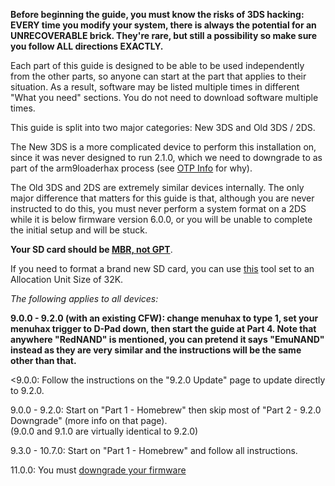 **Before beginning the guide, you must know the risks of 3DS hacking: EVERY time you modify your system, there is always the potential for an UNRECOVERABLE brick. They're rare, but still a possibility so make sure you follow ALL directions EXACTLY.**

Each part of this guide is designed to be able to be used independently from the other parts, so anyone can start at the part that applies to their situation. As a result, software may be listed multiple times in different "What you need" sections. You do not need to download software multiple times.

This guide is split into two major categories: New 3DS and Old 3DS / 2DS.

The New 3DS is a more complicated device to perform this installation on, since it was never designed to run 2.1.0, which we need to downgrade to as part of the arm9loaderhax process (see [OTP Info](https://github.com/Plailect/Guide/wiki/OTP-Info) for why).

The Old 3DS and 2DS are extremely similar devices internally. The only major difference that matters for this guide is that, although you are never instructed to do this, you must never perform a system format on a 2DS while it is below firmware version 6.0.0, or you will be unable to complete the initial setup and will be stuck.

**Your SD card should be [MBR, not GPT](http://www.howtogeek.com/245610/)**.

If you need to format a brand new SD card, you can use [this](http://www.ridgecrop.demon.co.uk/index.htm?guiformat.htm) tool set to an Allocation Unit Size of 32K.

*The following applies to all devices:*

**9.0.0 - 9.2.0 (with an existing CFW): change menuhax to type 1, set your menuhax trigger to D-Pad down, then start the guide at Part 4. Note that anywhere "RedNAND" is mentioned, you can pretend it says "EmuNAND" instead as they are very similar and the instructions will be the same other than that.**

<9.0.0: Follow the instructions on the "9.2.0 Update" page to update directly to 9.2.0.

9.0.0 - 9.2.0: Start on "Part 1 - Homebrew" then skip most of "Part 2 - 9.2.0 Downgrade" (more info on that page).    
(9.0.0 and 9.1.0 are virtually identical to 9.2.0)

9.3.0 - 10.7.0: Start on "Part 1 - Homebrew" and follow all instructions.

11.0.0: You must [downgrade your firmware](https://github.com/Plailect/Guide/wiki/Firmware-Downgrade/)
